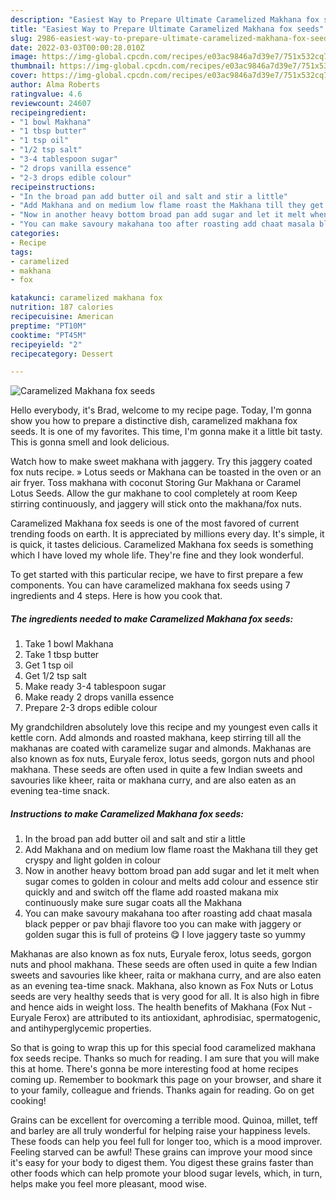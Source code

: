 ```yaml
---
description: "Easiest Way to Prepare Ultimate Caramelized Makhana fox seeds"
title: "Easiest Way to Prepare Ultimate Caramelized Makhana fox seeds"
slug: 2986-easiest-way-to-prepare-ultimate-caramelized-makhana-fox-seeds
date: 2022-03-03T00:00:28.010Z
image: https://img-global.cpcdn.com/recipes/e03ac9846a7d39e7/751x532cq70/caramelized-makhana-fox-seeds-recipe-main-photo.jpg
thumbnail: https://img-global.cpcdn.com/recipes/e03ac9846a7d39e7/751x532cq70/caramelized-makhana-fox-seeds-recipe-main-photo.jpg
cover: https://img-global.cpcdn.com/recipes/e03ac9846a7d39e7/751x532cq70/caramelized-makhana-fox-seeds-recipe-main-photo.jpg
author: Alma Roberts
ratingvalue: 4.6
reviewcount: 24607
recipeingredient:
- "1 bowl Makhana"
- "1 tbsp butter"
- "1 tsp oil"
- "1/2 tsp salt"
- "3-4 tablespoon sugar"
- "2 drops vanilla essence"
- "2-3 drops edible colour"
recipeinstructions:
- "In the broad pan add butter oil and salt and stir a little"
- "Add Makhana and on medium low flame roast the Makhana till they get cryspy and light golden in colour"
- "Now in another heavy bottom broad pan add sugar and let it melt when sugar comes to golden in colour and melts add colour and essence stir quickly and and switch off the flame add roasted makana mix continuously make sure sugar coats all the Makhana"
- "You can make savoury makahana too after roasting add chaat masala black pepper or pav bhaji flavore too you can make with jaggery or golden sugar this is full of proteins 😋 I love jaggery taste so yummy"
categories:
- Recipe
tags:
- caramelized
- makhana
- fox

katakunci: caramelized makhana fox 
nutrition: 187 calories
recipecuisine: American
preptime: "PT10M"
cooktime: "PT45M"
recipeyield: "2"
recipecategory: Dessert

---
```



![Caramelized Makhana fox seeds](https://img-global.cpcdn.com/recipes/e03ac9846a7d39e7/751x532cq70/caramelized-makhana-fox-seeds-recipe-main-photo.jpg)

Hello everybody, it's Brad, welcome to my recipe page. Today, I'm gonna show you how to prepare a distinctive dish, caramelized makhana fox seeds. It is one of my favorites. This time, I'm gonna make it a little bit tasty. This is gonna smell and look delicious.

Watch how to make sweet makhana with jaggery. Try this jaggery coated fox nuts recipe. » Lotus seeds or Makhana can be toasted in the oven or an air fryer. Toss makhana with coconut Storing Gur Makhana or Caramel Lotus Seeds. Allow the gur makhane to cool completely at room Keep stirring continuously, and jaggery will stick onto the makhana/fox nuts.

Caramelized Makhana fox seeds is one of the most favored of current trending foods on earth. It is appreciated by millions every day. It's simple, it is quick, it tastes delicious. Caramelized Makhana fox seeds is something which I have loved my whole life. They're fine and they look wonderful.


To get started with this particular recipe, we have to first prepare a few components. You can have caramelized makhana fox seeds using 7 ingredients and 4 steps. Here is how you cook that.

<!--inarticleads1-->

##### The ingredients needed to make Caramelized Makhana fox seeds:

1. Take 1 bowl Makhana
1. Take 1 tbsp butter
1. Get 1 tsp oil
1. Get 1/2 tsp salt
1. Make ready 3-4 tablespoon sugar
1. Make ready 2 drops vanilla essence
1. Prepare 2-3 drops edible colour


My grandchildren absolutely love this recipe and my youngest even calls it kettle corn. Add almonds and roasted makhana, keep stirring till all the makhanas are coated with caramelize sugar and almonds. Makhanas are also known as fox nuts, Euryale ferox, lotus seeds, gorgon nuts and phool makhana. These seeds are often used in quite a few Indian sweets and savouries like kheer, raita or makhana curry, and are also eaten as an evening tea-time snack. 

<!--inarticleads2-->

##### Instructions to make Caramelized Makhana fox seeds:

1. In the broad pan add butter oil and salt and stir a little
1. Add Makhana and on medium low flame roast the Makhana till they get cryspy and light golden in colour
1. Now in another heavy bottom broad pan add sugar and let it melt when sugar comes to golden in colour and melts add colour and essence stir quickly and and switch off the flame add roasted makana mix continuously make sure sugar coats all the Makhana
1. You can make savoury makahana too after roasting add chaat masala black pepper or pav bhaji flavore too you can make with jaggery or golden sugar this is full of proteins 😋 I love jaggery taste so yummy


Makhanas are also known as fox nuts, Euryale ferox, lotus seeds, gorgon nuts and phool makhana. These seeds are often used in quite a few Indian sweets and savouries like kheer, raita or makhana curry, and are also eaten as an evening tea-time snack. Makhana, also known as Fox Nuts or Lotus seeds are very healthy seeds that is very good for all. It is also high in fibre and hence aids in weight loss. The health benefits of Makhana (Fox Nut - Euryale Ferox) are attributed to its antioxidant, aphrodisiac, spermatogenic, and antihyperglycemic properties. 

So that is going to wrap this up for this special food caramelized makhana fox seeds recipe. Thanks so much for reading. I am sure that you will make this at home. There's gonna be more interesting food at home recipes coming up. Remember to bookmark this page on your browser, and share it to your family, colleague and friends. Thanks again for reading. Go on get cooking!

Grains can be excellent for overcoming a terrible mood. Quinoa, millet, teff and barley are all truly wonderful for helping raise your happiness levels. These foods can help you feel full for longer too, which is a mood improver. Feeling starved can be awful! These grains can improve your mood since it's easy for your body to digest them. You digest these grains faster than other foods which can help promote your blood sugar levels, which, in turn, helps make you feel more pleasant, mood wise.
